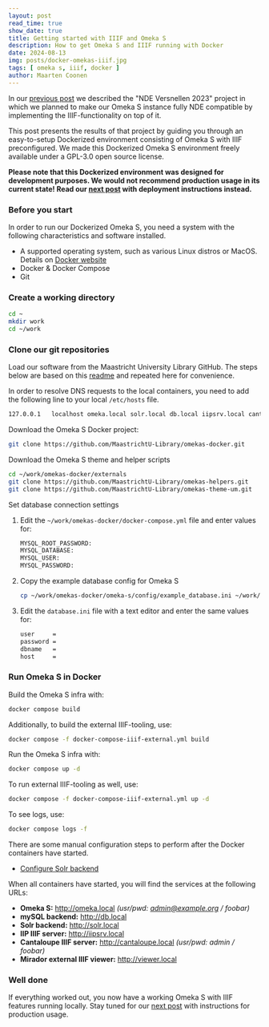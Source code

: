 ```yaml
---
layout: post
read_time: true
show_date: true
title: Getting started with IIIF and Omeka S
description: How to get Omeka S and IIIF running with Docker
date: 2024-08-13
img: posts/docker-omekas-iiif.jpg
tags: [ omeka s, iiif, docker ]
author: Maarten Coonen
---
```


In our [previous post](./um-library-participates-in-nde-versnellen.html) we described the "NDE Versnellen 2023"
project in which we planned to make our Omeka S instance fully NDE compatible by implementing the IIIF-functionality on
top of it.

This post presents the results of that project by guiding you through an easy-to-setup Dockerized environment consisting
of Omeka S with IIIF preconfigured. We made this Dockerized Omeka S environment freely available under a GPL-3.0 open
source license.

**Please note that this Dockerized environment was designed for development purposes. We would not recommend production
usage in its current state! Read our [next post](./installing-iiif-with-omekas.html) with deployment instructions instead.**

### Before you start

In order to run our Dockerized Omeka S, you need a system with the following characteristics and software installed.

- A supported operating system, such as various Linux distros or MacOS. Details
  on [Docker website](https://docs.docker.com/engine/install/)
- Docker & Docker Compose
- Git

### Create a working directory

```bash
cd ~
mkdir work
cd ~/work
```

### Clone our git repositories

Load our software from the Maastricht University Library GitHub. The steps below are based on
this [readme](https://github.com/MaastrichtU-Library/omekas-docker/blob/master/README.md) and repeated here for
convenience.

In order to resolve DNS requests to the local containers, you need to add the following line to your local `/etc/hosts` file.
```bash
127.0.0.1	localhost omeka.local solr.local db.local iipsrv.local cantaloupe.local viewer.local
```

Download the Omeka S Docker project:
```bash
git clone https://github.com/MaastrichtU-Library/omekas-docker.git
```

Download the Omeka S theme and helper scripts
```bash
cd ~/work/omekas-docker/externals
git clone https://github.com/MaastrichtU-Library/omekas-helpers.git
git clone https://github.com/MaastrichtU-Library/omekas-theme-um.git
```


Set database connection settings

1. Edit the `~/work/omekas-docker/docker-compose.yml` file and enter values for:
    ```bash
    MYSQL_ROOT_PASSWORD:
    MYSQL_DATABASE: 
    MYSQL_USER:
    MYSQL_PASSWORD:
    ```

1. Copy the example database config for Omeka S
    ```bash
    cp ~/work/omekas-docker/omeka-s/config/example_database.ini ~/work/omekas-docker/omeka-s/config/database.ini
    ```

1. Edit the `database.ini` file with a text editor and enter the same values for:
    ```bash
    user     = 
    password = 
    dbname   = 
    host     = 
    ```

### Run Omeka S in Docker
Build the Omeka S infra with:
```bash
docker compose build
```

Additionally, to build the external IIIF-tooling, use:
```bash
docker compose -f docker-compose-iiif-external.yml build
```

Run the Omeka S infra with:
```bash
docker compose up -d
```

To run external IIIF-tooling as well, use:
```bash
docker compose -f docker-compose-iiif-external.yml up -d
```

To see logs, use:
```bash
docker compose logs -f
```

There are some manual configuration steps to perform after the Docker containers have started.
- [Configure Solr backend](https://github.com/MaastrichtU-Library/omekas-docker/blob/master/README-02-Solr.md)

When all containers have started, you will find the services at the following URLs:
- **Omeka S:** http://omeka.local _(usr/pwd: admin@example.org / foobar)_
- **mySQL backend:** http://db.local
- **Solr backend:** http://solr.local
- **IIP IIIF server:** http://iipsrv.local
- **Cantaloupe IIIF server:** http://cantaloupe.local _(usr/pwd: admin / foobar)_
- **Mirador external IIIF viewer:** http://viewer.local



### Well done
If everything worked out, you now have a working Omeka S with IIIF features running locally. 
Stay tuned for our [next post](./installing-iiif-with-omekas.html) with instructions for production usage.